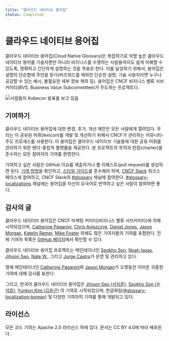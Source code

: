 ```yaml
---
title: "클라우드 네이티브 용어집"
status: Completed
---
```


# 클라우드 네이티브 용어집

클라우드 네이티브 용어집(Cloud Native Glossary)은 복잡하기로 악명 높은 클라우드 네이티브 용어를 기술자뿐만 아니라 비지니스를 수행하는 사람들까지도 쉽게 이해할 수 있도록,
명확하고 간단하게 설명하는 것을 목표로 한다.
이를 달성하기 위해서, 용어집은 설명의 단순함에 주안을 둔다(버즈워드를 제외한 단순한 설명, 기술 사용자라면 누구나 공감할 수 있는 예시, 불필요한 세부 정보 제외 등).
용어집은 CNCF 비지니스 벨류 서브커미티(BVS, Business Value Subcommittee)가 주도하는 프로젝트다.

<p><img class="mt-3" src="/images/homepage/kubecon.jpg" alt="사람들이 Kubecon 발표를 보고 있음"></p>

## 기여하기

클라우드 네이티브 용어집에 대한 변경, 추가, 개선 제안은 모든 사람에게 열려있다.
우리는 이 공유된 어휘(lexicon)를 개발 및 개선하기 위해서 CNCF가 관리하는 커뮤니티-주도 프로세스를 사용한다.
이 용어집은 클라우드 네이티브 기술들에 대한 공유 어휘를 관리하기 위한 벤더-중립적 플랫폼을 제공한다.
본 프로젝트의 목적과 헌장(charter)을 준수하는 모든 참여자의 기여를 환영한다.

기여하고 싶은 사람은 GitHub 이슈를 제출하거나 풀 리퀘스트(pull request)를 생성하면 된다.
[기여 방법](/ko/contribute/)을 확인하고, [스타일 가이드](/ko/style-guide/)를 준수해야 하며,
[CNCF Slack](https://communityinviter.com/apps/cloud-native/cncf) 워크스페이스에 참여하고,
CNCF Slack의 [#glossary](https://cloud-native.slack.com/archives/C02TX20MQBB) 채널에 참여한다.
[#glossary-localizations](https://cloud-native.slack.com/archives/C02N2RGFXDF) 채널에는 용어집을 자신의 모국어로 번역하고 싶은 사람이 참여하면 좋다.

## 감사의 글

클라우드 네이티브 용어집은 CNCF 마케팅 커미티(비지니스 벨류 서브커미티)에 의해 시작되었으며, 
[Catherine Paganini](https://www.linkedin.com/in/catherinepaganini/en/),
[Chris Aniszczyk](https://www.linkedin.com/in/caniszczyk/),
[Daniel Jones](https://www.linkedin.com/in/danieljoneseb/?originalSubdomain=uk), 
[Jason Morgan](https://www.linkedin.com/in/jasonmorgan2/), 
[Katelin Ramer](https://www.linkedin.com/in/katelinramer/), 
[Mike Foster](https://www.linkedin.com/in/mfosterche/?originalSubdomain=ca)
외에도 많은 기여자들의 기여를 포함한다.
전체 기여자 목록은 [GitHub 페이지](https://github.com/cncf/glossary/graphs/contributors)에서 확인할 수 있다.

클라우드 네이티브 용어집 프로젝트는 메인테이너인 
[Seokho Son](https://www.linkedin.com/in/seokho-son/),
[Noah Ispas](https://www.linkedin.com/in/noah-ispas-0665b42a/),
[Jihoon Seo](https://www.linkedin.com/in/jihoon-seo/),
[Nate W.](https://www.linkedin.com/in/nate-double-u/),
그리고 [Jorge Castro](https://www.linkedin.com/in/jorge-castro2112/)가 운영 및 관리하고 있다.

명예 메인테이너인
[Catherine Paganini](https://www.linkedin.com/in/catherinepaganini/en/)와
[Jason Morgan](https://www.linkedin.com/in/jasonmorgan2/)가
오랫동안 이어온 귀중한 기여에 대해 감사를 표한다.

그리고, 한국어 클라우드 네이티브 용어집은
[Jihoon Seo (서지훈)](https://www.linkedin.com/in/jihoon-seo/),
[Seokho Son (손석호)](https://www.linkedin.com/in/seokho-son/),
[Yunkon Kim (김윤곤)](https://www.linkedin.com/in/yunkon-kim/)
의 기여로 시작되었으며, 한글화팀([#glossary-localization-korean](https://cloud-native.slack.com/archives/C02PC0MLQKU)) 및 다양한 기여자의 기여를 통해 개발되고 있다.

## 라이선스

모든 코드 기여는 Apache 2.0 라이선스 하에 있다.
문서는 CC BY 4.0에 따라 배포된다.
